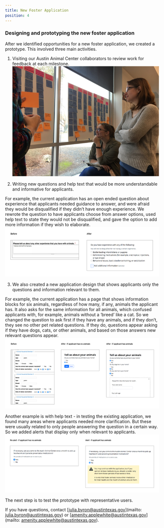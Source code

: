 ```yaml
---
title: New Foster Application
position: 4
---
```


### Designing and prototyping the new foster application
After we identified opportunities for a new foster application, we created a prototype. This involved three main activities.

1. Visiting our Austin Animal Center collaborators to review work for feedback at each milestone.
![An image of 2 women looking at post it notes on a board](/assets/img/projects/digital-services-discovery/img_1319.jpg)

2. Writing new questions and help text that would be more understandable and informative for applicants. 

For example, the current application has an open ended question about experience that applicants needed guidance to answer, and were afraid they would be disqualified if they didn’t have enough experience. We rewrote the question to have applicants choose from answer options, used help text to state they would not be disqualified, and gave the option to add more information if they wish to elaborate.
![Picture of form before and after being rewritten to include clearer language](/assets/img/projects/digital-services-discovery/new_question_example.jpg)

3. We also created a new application design that shows applicants only the questions and information relevant to them. 

For example, the current application has a page that shows information blocks for six animals, regardless of how many, if any, animals the applicant has. It also asks for the same information for all animals, which confused applicants with, for example, animals without a ‘breed’ like a cat. So we changed the question to ask first if they have any animals, and if they don’t, they see no other pet related questions. If they do, questions appear asking if they have dogs, cats, or other animals, and based on those answers new relevant questions appear. 
![Picture of new design elements making form easier to use](/assets/img/projects/digital-services-discovery/new_design_example.jpg)

Another example is with help text - in testing the existing application, we found many areas where applicants needed more clarification. But these were usually related to only people answering the question in a certain way. So we added alerts that display only when relevant to applicants.
![Image of helper text showing in a yellow box](/assets/img/projects/digital-services-discovery/new_alert_example.jpg)

The next step is to test the prototype with representative users.

If you have questions, contact [julia.byron@austintexas.gov](mailto: julia.byron@austintexas.gov) or [amenity.applewhite@austintexas.gov](mailto: amenity.applewhite@austintexas.gov).
